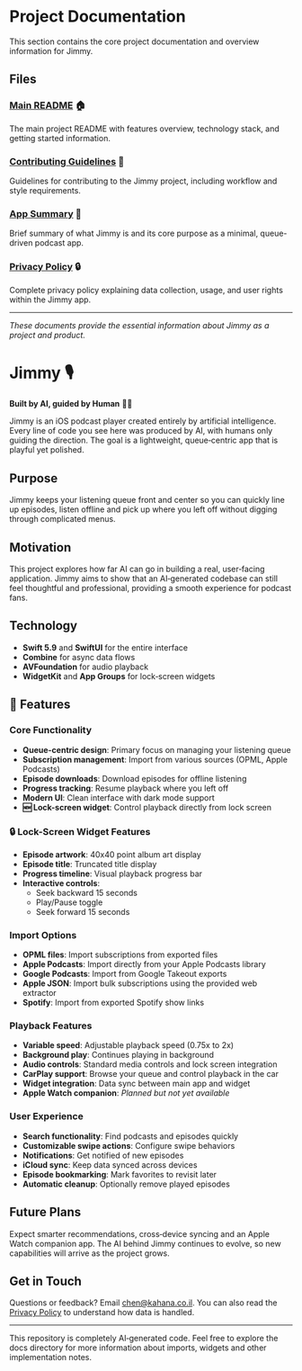 # Project Documentation

This section contains the core project documentation and overview information for Jimmy.

## Files

### [Main README](./MAIN_README.md) 🏠
The main project README with features overview, technology stack, and getting started information.

### [Contributing Guidelines](./CONTRIBUTING.md) 🤝
Guidelines for contributing to the Jimmy project, including workflow and style requirements.

### [App Summary](./APP_RENAME_SUMMARY.md) 📱
Brief summary of what Jimmy is and its core purpose as a minimal, queue-driven podcast app.

### [Privacy Policy](./privacyPolicy.md) 🔒
Complete privacy policy explaining data collection, usage, and user rights within the Jimmy app.

---

*These documents provide the essential information about Jimmy as a project and product.*

# Jimmy 🎙

**Built by AI, guided by Human** 🤖🧭

Jimmy is an iOS podcast player created entirely by artificial intelligence. Every line of code you see here was produced by AI, with humans only guiding the direction. The goal is a lightweight, queue‑centric app that is playful yet polished.

## Purpose
Jimmy keeps your listening queue front and center so you can quickly line up episodes, listen offline and pick up where you left off without digging through complicated menus.

## Motivation
This project explores how far AI can go in building a real, user‑facing application. Jimmy aims to show that an AI‑generated codebase can still feel thoughtful and professional, providing a smooth experience for podcast fans.

## Technology
- **Swift 5.9** and **SwiftUI** for the entire interface
- **Combine** for async data flows
- **AVFoundation** for audio playback
- **WidgetKit** and **App Groups** for lock‑screen widgets

## 🎯 Features

### Core Functionality
- **Queue-centric design**: Primary focus on managing your listening queue
- **Subscription management**: Import from various sources (OPML, Apple Podcasts)
- **Episode downloads**: Download episodes for offline listening
- **Progress tracking**: Resume playback where you left off
- **Modern UI**: Clean interface with dark mode support
- **🆕 Lock-screen widget**: Control playback directly from lock screen

### 🔒 Lock-Screen Widget Features
- **Episode artwork**: 40x40 point album art display
- **Episode title**: Truncated title display
- **Progress timeline**: Visual playback progress bar
- **Interactive controls**:
  - Seek backward 15 seconds
  - Play/Pause toggle
  - Seek forward 15 seconds

### Import Options
- **OPML files**: Import subscriptions from exported files
- **Apple Podcasts**: Import directly from your Apple Podcasts library
- **Google Podcasts**: Import from Google Takeout exports
- **Apple JSON**: Import bulk subscriptions using the provided web extractor
- **Spotify**: Import from exported Spotify show links

### Playback Features
- **Variable speed**: Adjustable playback speed (0.75x to 2x)
- **Background play**: Continues playing in background
- **Audio controls**: Standard media controls and lock screen integration
- **CarPlay support**: Browse your queue and control playback in the car
- **Widget integration**: Data sync between main app and widget
- **Apple Watch companion**: _Planned but not yet available_

### User Experience
- **Search functionality**: Find podcasts and episodes quickly
- **Customizable swipe actions**: Configure swipe behaviors
- **Notifications**: Get notified of new episodes
- **iCloud sync**: Keep data synced across devices
- **Episode bookmarking**: Mark favorites to revisit later
- **Automatic cleanup**: Optionally remove played episodes

## Future Plans
Expect smarter recommendations, cross‑device syncing and an Apple Watch companion app. The AI behind Jimmy continues to evolve, so new capabilities will arrive as the project grows.

## Get in Touch
Questions or feedback? Email [chen@kahana.co.il](mailto:chen@kahana.co.il). You can also read the [Privacy Policy](./privacyPolicy.md) to understand how data is handled.

---

This repository is completely AI‑generated code. Feel free to explore the docs directory for more information about imports, widgets and other implementation notes.
